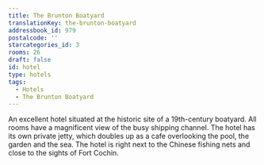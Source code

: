 ```yaml
---
title: The Brunton Boatyard
translationKey: the-brunton-boatyard
addressbook_id: 979
postalcode: ''
starcategories_id: 3
rooms: 26
draft: false
id: hotel
type: hotels
tags:
  - Hotels
  - The Brunton Boatyard
---
```

An excellent hotel situated at the historic site of a 19th-century boatyard. All rooms have a magnificent view of the busy shipping channel. The hotel has its own private jetty, which doubles up as a cafe overlooking the pool,  the garden and the sea. The hotel is right next to the Chinese fishing nets and close to the sights of Fort Cochin.